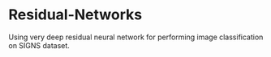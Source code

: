 # Residual-Networks
Using very deep residual neural network for performing image classification on SIGNS dataset.
